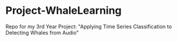 # Project-WhaleLearning
Repo for my 3rd Year Project: "Applying Time Series Classification to Detecting Whales from Audio"
